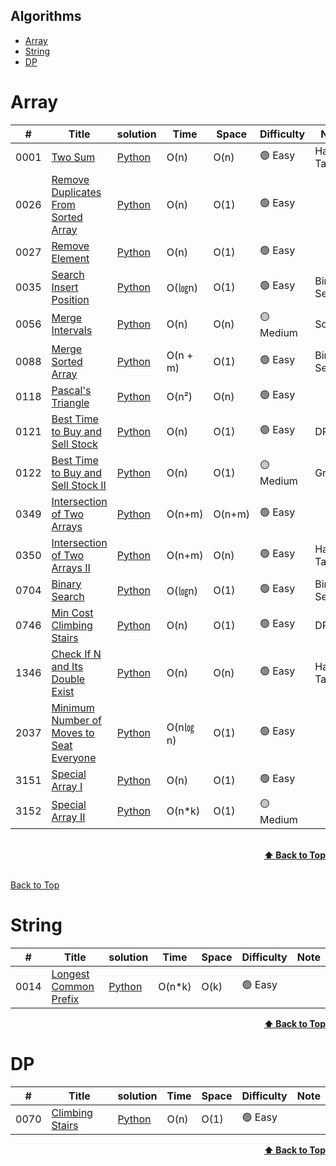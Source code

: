 ## Algorithms
+ [Array](https://github.com/yoyozheng97w/LeetCode#array)
+ [String](https://github.com/yoyozheng97w/LeetCode#string)
+ [DP](https://github.com/yoyozheng97w/LeetCode#dp)

# Array  

|  #   | Title | solution | Time  | Space | Difficulty | Note |
| ---- | ----- | -------- | ----- | ----- | ---------- | ---- |
| 0001 | [Two Sum](https://leetcode.com/problems/two-sum/description/) | [Python](./LeetCode_Python/0001_TwoSum.py) | O(n) | O(n) | 🟢 Easy | Hash Table |
| 0026 | [Remove Duplicates From Sorted Array](https://leetcode.com/problems/remove-duplicates-from-sorted-array/description/) | [Python](./LeetCode_Python/0026_RemoveDuplicatesFromSortedArray.py) | O(n) | O(1) | 🟢 Easy | |
| 0027 | [Remove Element](https://leetcode.com/problems/remove-element/) | [Python](./LeetCode_Python/0027_RemoveElement.py) | O(n) |  O(1) | 🟢 Easy |  |
| 0035 | [Search Insert Position](https://leetcode.com/problems/search-insert-position/) | [Python](./LeetCode_Python/0035_SearchInsertPosition.py) | O(㏒n)|  O(1) | 🟢 Easy | Binary Search |
| 0056 | [Merge Intervals](https://leetcode.com/problems/merge-intervals/) | [Python](./LeetCode_Python/0056_MergeIntervals.py) | O(n) |  O(n) | 🟡 Medium | Sort |
| 0088 | [Merge Sorted Array](https://leetcode.com/problems/merge-sorted-array/) | [Python](./LeetCode_Python/0088_MergeSortedArray.py) | O(n + m) |  O(1) | 🟢 Easy | Binary Search|
| 0118 | [Pascal's Triangle](https://leetcode.com/problems/pascals-triangle/) | [Python](./LeetCode_Python/0118_Pascal'sTriangle.py) | O(n²) |  O(n) | 🟢 Easy |  |
| 0121 | [Best Time to Buy and Sell Stock](https://leetcode.com/problems/best-time-to-buy-and-sell-stock/) | [Python](./LeetCode_Python/0121_BestTimeToBuyAndSellStock.py) | O(n) |  O(1) | 🟢 Easy | DP |
| 0122 | [Best Time to Buy and Sell Stock II](https://leetcode.com/problems/best-time-to-buy-and-sell-stock-ii/description/) | [Python](./LeetCode_Python/0122_BestTimeToBuyAndSellStock_II.py) | O(n) |  O(1) | 🟡 Medium | Greedy |
| 0349 | [Intersection of Two Arrays](https://leetcode.com/problems/intersection-of-two-arrays/description/) | [Python](https://github.com/yoyozheng97w/LeetCode/blob/main/LeetCode_Python/0349_IntersectionOfTwoArrays.py) | O(n+m) |  O(n+m) | 🟢 Easy |  |
| 0350 | [Intersection of Two Arrays II](https://leetcode.com/problems/intersection-of-two-arrays-ii/) | [Python](./LeetCode_Python/0350_IntersectionOfTwoArrays_II.py) | O(n+m) |  O(n) | 🟢 Easy | Hash Table |
| 0704 | [Binary Search](https://leetcode.com/problems/binary-search/) |[Python](./LeetCode_Python/0704_BinarySearch.py) | O(㏒n) |  O(1) | 🟢 Easy | Binary Search |
| 0746 | [Min Cost Climbing Stairs](https://leetcode.com/problems/min-cost-climbing-stairs/) | [Python](./LeetCode_Python/0746_MinCostClimbingStairs.py) | O(n) |  O(1) | 🟢 Easy | DP |
| 1346 | [Check If N and Its Double Exist](https://leetcode.com/problems/check-if-n-and-its-double-exist/) |[Python](./LeetCode_Python/1346_CheckIfNandItsDoubleExist.py)| O(n) |  O(n) | 🟢 Easy | Hash Table |
| 2037 | [Minimum Number of Moves to Seat Everyone](https://leetcode.com/problems/minimum-number-of-moves-to-seat-everyone/description/) | [Python](./LeetCode_Python/2037_MinimumNumberOfMovesToSeatEveryone.py) | O(n㏒n) |  O(1) | 🟢 Easy | |
| 3151 | [Special Array I](https://leetcode.com/problems/special-array-i/) | [Python](./LeetCode_Python/3151_SpecialArray_I.py) | O(n) |  O(1) | 🟢 Easy | |
| 3152 | [Special Array II](https://leetcode.com/problems/special-array-ii/) | [Python](./LeetCode_Python/3152_SpecialArray_II.py) | O(n*k) |  O(1) | 🟡 Medium | |



<br/>
<div align="right">
    <b><a href="#algorithms">⬆️ Back to Top</a></b>
</div>
<br/>

[Back to Top](#algorithms)

# String
|  #   | Title | solution | Time  | Space | Difficulty | Note |
| ---- | ----- | -------- | ----- | ----- | ---------- | ---- |
| 0014 | [Longest Common Prefix](https://leetcode.com/problems/longest-common-prefix/description/) | [Python](./LeetCode_Python/0070_ClimbingStairs.py) | O(n*k)|  O(k) | 🟢 Easy | |

<div align="right">
  <b><a href="https://github.com/yoyozheng97w/LeetCode/#algorithms">⬆️ Back to Top</a></b>
</div>

# DP
|  #   | Title | solution | Time  | Space | Difficulty | Note |
| ---- | ----- | -------- | ----- | ----- | ---------- | ---- |
| 0070 | [Climbing Stairs](https://leetcode.com/problems/climbing-stairs/description/) | [Python](./LeetCode_Python/0070_ClimbingStairs.py) | O(n)|  O(1) | 🟢 Easy | |


<div align="right">
  <b><a href="https://github.com/yoyozheng97w/LeetCode/#algorithms">⬆️ Back to Top</a></b>
</div>

